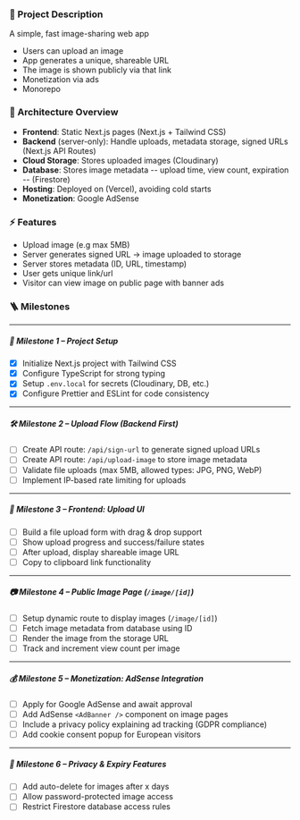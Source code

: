 ### 🧾 Project Description

A simple, fast image-sharing web app

- Users can upload an image
- App generates a unique, shareable URL
- The image is shown publicly via that link
- Monetization via ads
- Monorepo

### 🧱 Architecture Overview

- **Frontend**: Static Next.js pages (Next.js + Tailwind CSS)
- **Backend** (server-only): Handle uploads, metadata storage, signed URLs (Next.js API Routes)
- **Cloud Storage**: Stores uploaded images (Cloudinary)
- **Database**: Stores image metadata -- upload time, view count, expiration -- (Firestore)
- **Hosting**: Deployed on (Vercel), avoiding cold starts
- **Monetization**: Google AdSense

### ⚡ Features

- Upload image (e.g max 5MB)
- Server generates signed URL → image uploaded to storage
- Server stores metadata (ID, URL, timestamp)
- User gets unique link/url
- Visitor can view image on public page with banner ads

### 🪜 Milestones

---

##### 🚀 Milestone 1 – Project Setup

- [x] Initialize Next.js project with Tailwind CSS
- [x] Configure TypeScript for strong typing
- [x] Setup `.env.local` for secrets (Cloudinary, DB, etc.)
- [x] Configure Prettier and ESLint for code consistency

---

##### 🛠 Milestone 2 – Upload Flow (Backend First)

- [ ] Create API route: `/api/sign-url` to generate signed upload URLs
- [ ] Create API route: `/api/upload-image` to store image metadata
- [ ] Validate file uploads (max 5MB, allowed types: JPG, PNG, WebP)
- [ ] Implement IP-based rate limiting for uploads

---

##### 🎨 Milestone 3 – Frontend: Upload UI

- [ ] Build a file upload form with drag & drop support
- [ ] Show upload progress and success/failure states
- [ ] After upload, display shareable image URL
- [ ] Copy to clipboard link functionality

---

##### 📷 Milestone 4 – Public Image Page (`/image/[id]`)

- [ ] Setup dynamic route to display images (`/image/[id]`)
- [ ] Fetch image metadata from database using ID
- [ ] Render the image from the storage URL
- [ ] Track and increment view count per image

---

##### 💰 Milestone 5 – Monetization: AdSense Integration

- [ ] Apply for Google AdSense and await approval
- [ ] Add AdSense `<AdBanner />` component on image pages
- [ ] Include a privacy policy explaining ad tracking (GDPR compliance)
- [ ] Add cookie consent popup for European visitors

---

##### 🔐 Milestone 6 – Privacy & Expiry Features

- [ ] Add auto-delete for images after x days
- [ ] Allow password-protected image access
- [ ] Restrict Firestore database access rules